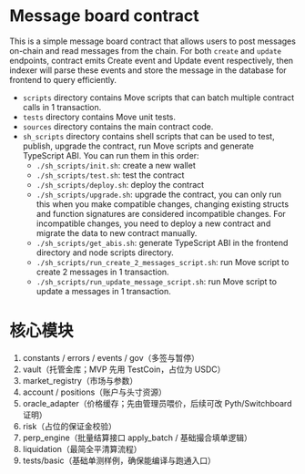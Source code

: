 # Message board contract

This is a simple message board contract that allows users to post messages on-chain and read messages from the chain. For both `create` and `update` endpoints, contract emits Create event and Update event respectively, then indexer will parse these events and store the message in the database for frontend to query efficiently.

- `scripts` directory contains Move scripts that can batch multiple contract calls in 1 transaction.
- `tests` directory contains Move unit tests.
- `sources` directory contains the main contract code.
- `sh_scripts` directory contains shell scripts that can be used to test, publish, upgrade the contract, run Move scripts and generate TypeScript ABI. You can run them in this order:
  - `./sh_scripts/init.sh`: create a new wallet
  - `./sh_scripts/test.sh`: test the contract
  - `./sh_scripts/deploy.sh`: deploy the contract
  - `./sh_scripts/upgrade.sh`: upgrade the contract, you can only run this when you make compatible changes, changing existing structs and function signatures are considered incompatible changes. For incompatible changes, you need to deploy a new contract and migrate the data to new contract manually.
  - `./sh_scripts/get_abis.sh`: generate TypeScript ABI in the frontend directory and node scripts directory.
  - `./sh_scripts/run_create_2_messages_script.sh`: run Move script to create 2 messages in 1 transaction.
  - `./sh_scripts/run_update_message_script.sh`: run Move script to update a messages in 1 transaction.

# 核心模块
1. constants / errors / events / gov（多签与暂停）
2. vault（托管金库；MVP 先用 TestCoin，占位为 USDC）
3. market_registry（市场与参数）
4. account / positions（账户与头寸资源）
5. oracle_adapter（价格缓存；先由管理员喂价，后续可改 Pyth/Switchboard 证明）
6. risk（占位的保证金校验）
7. perp_engine（批量结算接口 apply_batch / 基础撮合填单逻辑）
8. liquidation（最简全平清算流程）
9. tests/basic（基础单测样例，确保能编译与跑通入口）
